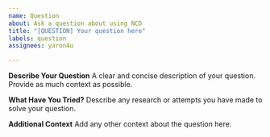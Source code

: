 ```yaml
---
name: Question
about: Ask a question about using NCD
title: "[QUESTION] Your question here"
labels: question
assignees: yaron4u

---
```


**Describe Your Question**
A clear and concise description of your question. Provide as much context as possible.

**What Have You Tried?**
Describe any research or attempts you have made to solve your question.

**Additional Context**
Add any other context about the question here.
